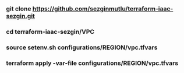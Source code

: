 ### git clone https://github.com/sezginmutlu/terraform-iaac-sezgin.git
### cd terraform-iaac-sezgin/VPC
### source setenv.sh  configurations/REGION/vpc.tfvars
### terraform apply -var-file configurations/REGION/vpc.tfvars